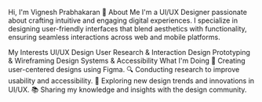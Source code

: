 Hi, I'm Vignesh Prabhakaran 👋
About Me
I'm a UI/UX Designer passionate about crafting intuitive and engaging digital experiences. I specialize in designing user-friendly interfaces that blend aesthetics with functionality, ensuring seamless interactions across web and mobile platforms.

My Interests
UI/UX Design
User Research & Interaction Design
Prototyping & Wireframing
Design Systems & Accessibility
What I'm Doing
🎨 Creating user-centered designs using Figma.
🔍 Conducting research to improve usability and accessibility.
🚀 Exploring new design trends and innovations in UI/UX.
📚 Sharing my knowledge and insights with the design community.
